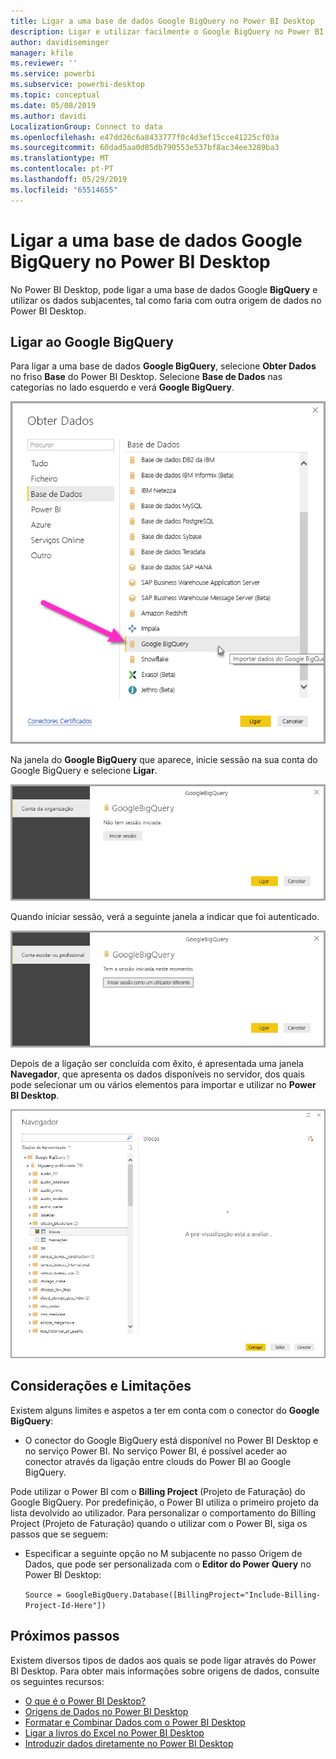 ```yaml
---
title: Ligar a uma base de dados Google BigQuery no Power BI Desktop
description: Ligar e utilizar facilmente o Google BigQuery no Power BI Desktop
author: davidiseminger
manager: kfile
ms.reviewer: ''
ms.service: powerbi
ms.subservice: powerbi-desktop
ms.topic: conceptual
ms.date: 05/08/2019
ms.author: davidi
LocalizationGroup: Connect to data
ms.openlocfilehash: e47dd26c6a8433777f0c4d3ef15cce41225cf03a
ms.sourcegitcommit: 60dad5aa0d85db790553e537bf8ac34ee3289ba3
ms.translationtype: MT
ms.contentlocale: pt-PT
ms.lasthandoff: 05/29/2019
ms.locfileid: "65514655"
---
```

# <a name="connect-to-a-google-bigquery-database-in-power-bi-desktop"></a>Ligar a uma base de dados Google BigQuery no Power BI Desktop
No Power BI Desktop, pode ligar a uma base de dados Google **BigQuery** e utilizar os dados subjacentes, tal como faria com outra origem de dados no Power BI Desktop.

## <a name="connect-to-google-bigquery"></a>Ligar ao Google BigQuery
Para ligar a uma base de dados **Google BigQuery**, selecione **Obter Dados** no friso **Base** do Power BI Desktop. Selecione **Base de Dados** nas categorias no lado esquerdo e verá **Google BigQuery**.

![Caixa de diálogo Obter Dados para o Google BigQuery](media/desktop-connect-bigquery/connect_bigquery_01.png)

Na janela do **Google BigQuery** que aparece, inicie sessão na sua conta do Google BigQuery e selecione **Ligar**.

![Iniciar sessão no Google BigQuery](media/desktop-connect-bigquery/connect_bigquery_02.png)

Quando iniciar sessão, verá a seguinte janela a indicar que foi autenticado. 

![Iniciou sessão no Google](media/desktop-connect-bigquery/connect_bigquery_02b.png)

Depois de a ligação ser concluída com êxito, é apresentada uma janela **Navegador**, que apresenta os dados disponíveis no servidor, dos quais pode selecionar um ou vários elementos para importar e utilizar no **Power BI Desktop**.

![Dados do Google BigQuery](media/desktop-connect-bigquery/connect_bigquery_03.png)

## <a name="considerations-and-limitations"></a>Considerações e Limitações
Existem alguns limites e aspetos a ter em conta com o conector do **Google BigQuery**:

* O conector do Google BigQuery está disponível no Power BI Desktop e no serviço Power BI. No serviço Power BI, é possível aceder ao conector através da ligação entre clouds do Power BI ao Google BigQuery.

Pode utilizar o Power BI com o **Billing Project** (Projeto de Faturação) do Google BigQuery. Por predefinição, o Power BI utiliza o primeiro projeto da lista devolvido ao utilizador. Para personalizar o comportamento do Billing Project (Projeto de Faturação) quando o utilizar com o Power BI, siga os passos que se seguem:

 * Especificar a seguinte opção no M subjacente no passo Origem de Dados, que pode ser personalizada com o **Editor do Power Query** no Power BI Desktop:

    ```Source = GoogleBigQuery.Database([BillingProject="Include-Billing-Project-Id-Here"])```

## <a name="next-steps"></a>Próximos passos
Existem diversos tipos de dados aos quais se pode ligar através do Power BI Desktop. Para obter mais informações sobre origens de dados, consulte os seguintes recursos:

* [O que é o Power BI Desktop?](desktop-what-is-desktop.md)
* [Origens de Dados no Power BI Desktop](desktop-data-sources.md)
* [Formatar e Combinar Dados com o Power BI Desktop](desktop-shape-and-combine-data.md)
* [Ligar a livros do Excel no Power BI Desktop](desktop-connect-excel.md)   
* [Introduzir dados diretamente no Power BI Desktop](desktop-enter-data-directly-into-desktop.md)   

